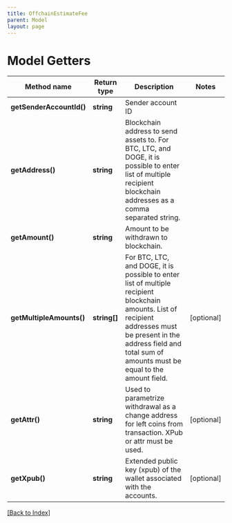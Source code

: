 ```yaml
---
title: OffchainEstimateFee
parent: Model
layout: page
---
```


# Model Getters

Method name | Return type | Description | Notes
------------ | ------------- | ------------- | -------------
**getSenderAccountId()** | **string** | Sender account ID |
**getAddress()** | **string** | Blockchain address to send assets to. For BTC, LTC, and DOGE, it is possible to enter list of multiple recipient blockchain addresses as a comma separated string. |
**getAmount()** | **string** | Amount to be withdrawn to blockchain. |
**getMultipleAmounts()** | **string[]** | For BTC, LTC, and DOGE, it is possible to enter list of multiple recipient blockchain amounts. List of recipient addresses must be present in the address field and total sum of amounts must be equal to the amount field. | [optional]
**getAttr()** | **string** | Used to parametrize withdrawal as a change address for left coins from transaction. XPub or attr must be used. | [optional]
**getXpub()** | **string** | Extended public key (xpub) of the wallet associated with the accounts. | [optional]

[[Back to Index]](../index.md)
